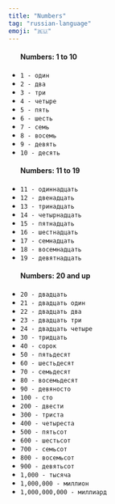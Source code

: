```yaml
---
title: "Numbers"
tag: "russian-language"
emoji: "🇷🇺"
---
```


<div class="card">
    <ul>
        <h4>Numbers: 1 to 10</h4>
            <li><code>1 - один</code></li>
            <li><code>2 - два</code></li>
            <li><code>3 - три</code></li>
            <li><code>4 - четыре</code></li>
            <li><code>5 - пять</code></li>
            <li><code>6 - шесть</code></li>
            <li><code>7 - семь</code></li>
            <li><code>8 - восемь</code></li>
            <li><code>9 - девять</code></li>
            <li><code>10 - десять</code></li>
    </ul>
    <ul>
        <h4>Numbers: 11 to 19</h4>
            <li><code>11 - одиннадцать</code></li>
            <li><code>12 - двенадцать</code></li>
            <li><code>13 - тринадцать</code></li>
            <li><code>14 - четырнадцать</code></li>
            <li><code>15 - пятнадцать</code></li>
            <li><code>16 - шестнадцать</code></li>
            <li><code>17 - семнадцать</code></li>
            <li><code>18 - восемнадцать</code></li>
            <li><code>19 - девятнадцать</code></li>
    </ul>
    <ul>
        <h4>Numbers: 20 and up</h4>
            <li><code>20 - двадцать</code></li>
            <li><code>21 - двадцать один</code></li>
            <li><code>22 - двадцать два</code></li>
            <li><code>23 - двадцать три</code></li>
            <li><code>24 - двадцать четыре</code></li>
            <li><code>30 - тридцать</code></li>
            <li><code>40 - сорок</code></li>
            <li><code>50 - пятьдесят</code></li>
            <li><code>60 - шестьдесят</code></li>
            <li><code>70 - семьдесят</code></li>
            <li><code>80 - восемьдесят</code></li>
            <li><code>90 - девяносто</code></li>
            <li><code>100 - сто</code></li>
            <li><code>200 - двести</code></li>
            <li><code>300 - триста</code></li>
            <li><code>400 - четыреста</code></li>
            <li><code>500 - пятьсот</code></li>
            <li><code>600 - шестьсот</code></li>
            <li><code>700 - семьсот</code></li>
            <li><code>800 - восемьсот</code></li>
            <li><code>900 - девятьсот</code></li>
            <li><code>1,000 - тысяча</code></li>
            <li><code>1,000,000 - миллион</code></li>
            <li><code>1,000,000,000 - миллиард</code></li>
    </ul>
</div>
